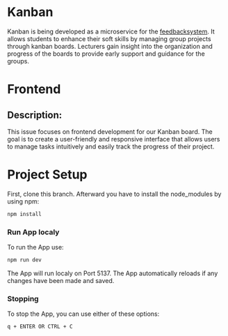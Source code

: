 # Kanban

Kanban is being developed as a microservice for the [feedbacksystem](https://github.com/thm-mni-ii/feedbacksystem). It allows students to enhance their soft skills by managing group projects through kanban boards. Lecturers gain insight into the organization and progress of the boards to provide early support and guidance for the groups. 


# Frontend

## Description:
This issue focuses on frontend development for our Kanban board. The goal is to create a user-friendly and responsive interface that allows users to manage tasks intuitively and easily track the progress of their project.

# Project Setup

First, clone this branch. 
Afterward you have to install the node_modules by using npm:

```sh
npm install
```

### Run App localy
To run the App use:

```sh
npm run dev
```
The App will run localy on Port 5137. The App automatically reloads if any changes have been made and saved.

### Stopping
To stop the App, you can use either of these options:

```sh  
q + ENTER OR CTRL + C
```

